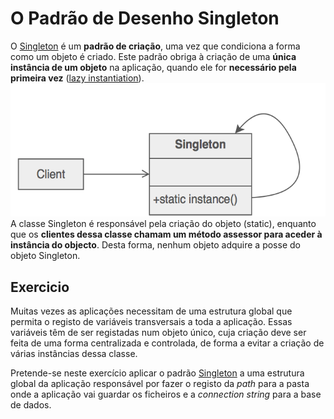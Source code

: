 # O Padrão de Desenho Singleton

O [Singleton](https://sourcemaking.com/design_patterns/singleton) é um **padrão de criação**, uma vez que condiciona a forma como um objeto é criado. Este padrão obriga à criação de uma **única instância de um objeto** na aplicação, quando ele for **necessário pela primeira vez** ([lazy instantiation](https://en.wikipedia.org/wiki/Lazy_initialization)).
![singleton](./singleton.png)
A classe Singleton é responsável pela criação do objeto (static), enquanto que os **clientes dessa classe chamam um método assessor para aceder à instância do objecto**. Desta forma, nenhum objeto adquire a posse do objeto Singleton.

## Exercicio

Muitas vezes as aplicações necessitam de uma estrutura global que permita o registo de variáveis transversais a toda a aplicação. Essas variáveis têm de ser registadas num objeto único, cuja criação deve ser feita de uma forma centralizada e controlada, de forma a evitar a criação de várias instâncias dessa classe.

Pretende-se neste exercício aplicar o padrão [Singleton](https://sourcemaking.com/design_patterns/singleton) a uma estrutura global da aplicação responsável por fazer o registo da _path_ para a pasta onde a aplicação vai guardar os ficheiros e a _connection string_ para a base de dados.
